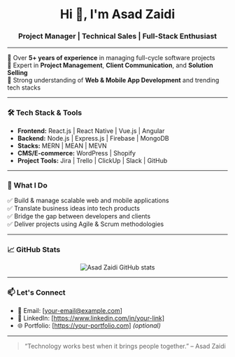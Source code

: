 <h1 align="center">Hi 👋, I'm Asad Zaidi</h1>
<h3 align="center">Project Manager | Technical Sales | Full-Stack Enthusiast</h3>

---

🔹 Over **5+ years of experience** in managing full-cycle software projects  
🔹 Expert in **Project Management**, **Client Communication**, and **Solution Selling**  
🔹 Strong understanding of **Web & Mobile App Development** and trending tech stacks  

---

### 🛠️ Tech Stack & Tools

- **Frontend:** React.js | React Native | Vue.js | Angular
- **Backend:** Node.js | Express.js | Firebase | MongoDB
- **Stacks:** MERN | MEAN | MEVN
- **CMS/E-commerce:** WordPress | Shopify
- **Project Tools:** Jira | Trello | ClickUp | Slack | GitHub

---

### 🚀 What I Do

✅ Build & manage scalable web and mobile applications  
✅ Translate business ideas into tech products  
✅ Bridge the gap between developers and clients  
✅ Deliver projects using Agile & Scrum methodologies  

---

### 📈 GitHub Stats

<p align="center">
  <img src="https://github-readme-stats.vercel.app/api?username=asadzaidi&show_icons=true&theme=tokyonight" alt="Asad Zaidi GitHub stats" />
</p>

---

### 📫 Let's Connect

- 📧 Email: [your-email@example.com]
- 💼 LinkedIn: [https://www.linkedin.com/in/your-link]
- 🌐 Portfolio: [https://your-portfolio.com] *(optional)*

---

> “Technology works best when it brings people together.” – Asad Zaidi
